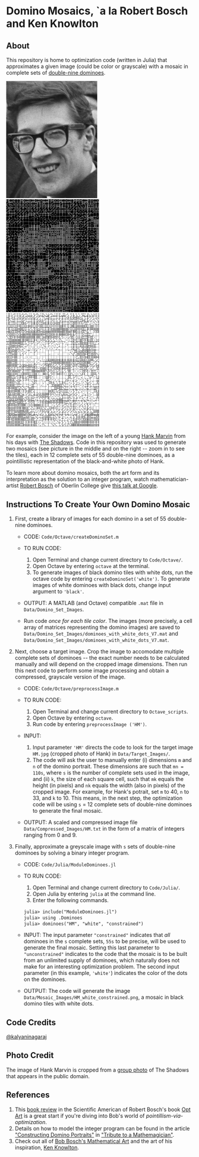 # Domino Mosaics, \`a la Robert Bosch and Ken Knowlton


## About
This repository is home to optimization code (written in Julia) that approximates a given image (could be color or grayscale) with a mosaic in complete sets of [double-nine dominoes](http://www.domino-games.com/domino-rules/double-nine.html). 

<a href="https://github.com/kalyaninagaraj/Domino-Mosaics/blob/main/Data/Target_Images/HM.jpg"><img src="/Data/Target_Images/HM.jpg?raw=true" width="245px"></a>&nbsp;&nbsp; <a href="https://github.com/kalyaninagaraj/Domino-Mosaics/blob/main/Data/Mosaic_Images/HM_white_constrained.png"><img src="/Data/Mosaic_Images/HM_white_constrained.png?raw=true" width="250px"></a>&nbsp;&nbsp; <a href="https://github.com/kalyaninagaraj/Domino-Mosaics/blob/main/Data/Mosaic_Images/HM_black_constrained.png"><img src="/Data/Mosaic_Images/HM_black_constrained.png?raw=true" width="250px"></a>

For example, consider the image on the left of a young [Hank Marvin](https://en.wikipedia.org/wiki/Hank_Marvin) from his days with [The Shadows](https://en.wikipedia.org/wiki/The_Shadows). Code in this repository was used to generate two mosaics (see picture in the middle and on the right -- zoom in to see the tiles), each in 12 complete sets of 55 double-nine dominoes, as a pointillistic representation of the black-and-white photo of Hank. 

To learn more about domino mosaics, both the art form and its interpretation as the solution to an integer program, watch mathematician-artist [Robert Bosch](https://www.oberlin.edu/bob-bosch) of Oberlin College give [this talk at Google](https://www.youtube.com/watch?v=g3CiVrN-BnY). 

## Instructions To Create Your Own Domino Mosaic
1. First, create a library of images for each domino in a set of 55 double-nine dominoes. 

   - CODE: `Code/Octave/createDominoSet.m`

   - TO RUN CODE:
     1. Open Terminal and change current directory to `Code/Octave/`. 
     2. Open Octave by entering `octave` at the terminal. 
     3. To generate images of black domino tiles with white dots, run the octave code by entering `createDominoSet('white')`. To generate images of white dominoes with black dots, change input argument to `'black'`.  

   - OUTPUT: A MATLAB (and Octave) compatible `.mat` file in `Data/Domino_Set_Images`.  

   - Run code _once for each tile color_. The images (more precisely, a cell array of matrices representing the domino images) are saved to `Data/Domino_Set_Images/dominoes_with_white_dots_V7.mat` and `Data/Domino_Set_Images/dominoes_with_white_dots_V7.mat`. 


2. Next, choose a target image. Crop the image to accomodate multiple complete sets of dominoes -- the exact number needs to be calculated manually and will depend on the cropped image dimensions. Then run this next code to perform some image processing and obtain a compressed, grayscale version of the image.

   - CODE: `Code/Octave/preprocessImage.m`

   - TO RUN CODE: 
      1. Open Terminal and change current directory to `Octave_scripts`. 
      2. Open Octave by entering `octave`. 
      3. Run code by entering `preprocessImage ('HM')`. 

   - INPUT: 
      1. Input parameter `'HM'` directs the code to look for the target image `HM.jpg` (cropped photo of Hank) in `Data/Target_Images/`.
      2. The code will ask the user to manually enter (i) dimensions `m` and `n` of the domino portrait. These dimensions are such that `mn = 110s`, where `s` is the number of complete sets used in the image, and (ii) `k`, the size of each square cell, such that `mk` equals the height (in pixels) and `nk` equals the width (also in pixels) of the cropped image. For example, for Hank's potrait, set `m` to 40, `n` to 33, and `k` to 10. This means, in the next step, the optimization code will be using `s` = 12 complete sets of double-nine dominoes to generate the final mosaic. 

   - OUTPUT: A scaled and compressed image file `Data/Compressed_Images/HM.txt` in the form of a matrix of integers ranging from 0 and 9. 


3. Finally, approximate a greyscale image with `s` sets of double-nine dominoes by solving a binary integer program. 

   - CODE: `Code/Julia/ModuleDominoes.jl`

   - TO RUN CODE: 
       1. Open Terminal and change current directory to `Code/Julia/`. 
       2. Open Julia by entering `julia` at the command line. 
       3. Enter the following commands. 

       ```
       julia> include("ModuleDominoes.jl")
       julia> using .Dominoes
       julia> dominoes("HM", "white", "constrained")
       ```
       
   - INPUT: The input parameter `"constrained"` indicates that _all_ dominoes in the `s` complete sets, `55s` to be precise, will be used to generate the final mosaic. Setting this last parameter to `"unconstrained"` indicates to the code that the mosaic is to be built from an unlimited supply of dominoes, which naturally does not make for an interesting optimization problem. The second input parameter (in this example, `'white'`) indicates the color of the dots on the dominoes. 

   - OUTPUT: The code will generate the image `Data/Mosaic_Images/HM_white_constrained.png`, a mosaic in black domino tiles with white dots. 

## Code Credits
[@kalyaninagaraj](https://github.com/kalyaninagaraj)

## Photo Credit
The image of Hank Marvin is cropped from a [group photo](https://commons.wikimedia.org/wiki/File:Cliff_Richard_aankomst_met_zijn_Shadows,_Bestanddeelnr_913-7397.jpg) of The Shadows that appears in the public domain. 

## References
1. This [book review](https://blogs.scientificamerican.com/roots-of-unity/the-mathematics-of-opt-art/) in the Scientific American of Robert Bosch's book [Opt Art](https://press.princeton.edu/books/hardcover/9780691164069/opt-art) is a great start if you're diving into Bob's world of _pointillism-via-optimization_. 
2. Details on how to model the integer program  can be found in the article ["Constructing Domino Portraits"](http://www.optimization-online.org/DB_FILE/2003/09/722.pdf) in ["Tribute to a Mathemagician"](https://www.routledge.com/Tribute-to-a-Mathemagician/Cipra-Demaine-Demaine-Rodgers/p/book/9780367446536). 
3. Check out all of [Bob Bosch's Mathematical Art](http://www.dominoartwork.com/) and the art of his inspiration, [Ken Knowlton](http://www.kenknowlton.com/). 
